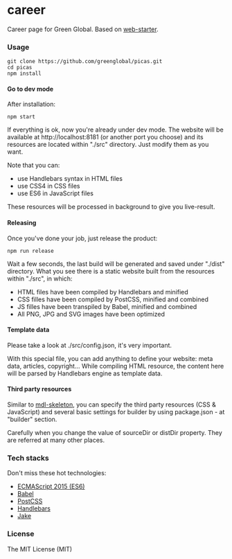 # career
Career page for Green Global. Based on [web-starter](https://github.com/ndaidong/web-starter).

### Usage

```
git clone https://github.com/greenglobal/picas.git
cd picas
npm install
```

#### Go to dev mode

After installation:

```
npm start
```

If everything is ok, now you're already under dev mode. The website will be available at http://localhost:8181 (or another port you choose) and its resources are located within "./src" directory. Just modify them as you want.

Note that you can:

- use Handlebars syntax in HTML files
- use CSS4 in CSS files
- use ES6 in JavaScript files

These resources will be processed in background to give you live-result.

#### Releasing

Once you've done your job, just release the product:

```
npm run release
```

Wait a few seconds, the last build will be generated and saved under "./dist" directory. What you see there is a static website built from the resources within "./src", in which:


- HTML files have been compiled by Handlebars and minified
- CSS filles have been compiled by PostCSS, minified and combined
- JS filles have been transpiled by Babel, minified and combined
- All PNG, JPG and SVG images have been optimized


#### Template data

Please take a look at ./src/config.json, it's very important.

With this special file, you can add anything to define your website: meta data, articles, copyright... While compiling HTML resource, the content here will be parsed by Handlebars engine as template data.


#### Third party resources

Similar to [mdl-skeleton](https://github.com/ndaidong/mdl-skeleton), you can specify the third party resources (CSS & JavaScript) and several basic settings for builder by using package.json - at "builder" section.

Carefully when you change the value of sourceDir or distDir property. They are referred at many other places.

### Tech stacks

Don't miss these hot technologies:

- [ECMAScript 2015 (ES6)](http://es6-features.org/)
- [Babel](http://babeljs.io/)
- [PostCSS](http://postcss.org/)
- [Handlebars](http://handlebarsjs.com/)
- [Jake](http://jakejs.com/)

### License

The MIT License (MIT)
